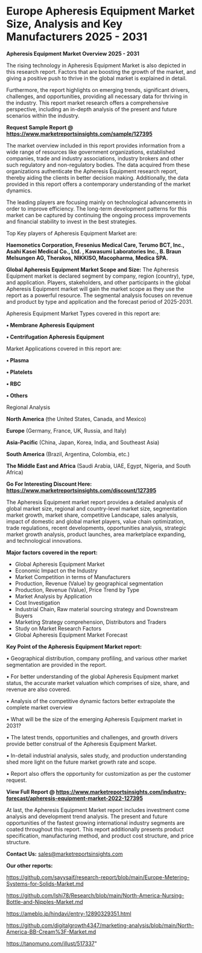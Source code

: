 # Europe Apheresis Equipment Market Size, Analysis and Key Manufacturers 2025 - 2031

<Strong> Apheresis Equipment Market Overview 2025 - 2031</strong>

The rising technology in Apheresis Equipment Market is also depicted in this research report. Factors that are boosting the growth of the market, and giving a positive push to thrive in the global market is explained in detail.

Furthermore, the report highlights on emerging trends, significant drivers, challenges, and opportunities, providing all necessary data for thriving in the industry. This report market research offers a comprehensive perspective, including an in-depth analysis of the present and future scenarios within the industry.

<strong>Request Sample Report @ <a href=https://www.marketreportsinsights.com/sample/127395>https://www.marketreportsinsights.com/sample/127395</a></strong>

The market overview included in this report provides information from a wide range of resources like government organizations, established companies, trade and industry associations, industry brokers and other such regulatory and non-regulatory bodies. The data acquired from these organizations authenticate the Apheresis Equipment research report, thereby aiding the clients in better decision making. Additionally, the data provided in this report offers a contemporary understanding of the market dynamics.

The leading players are focusing mainly on technological advancements in order to improve efficiency. The long-term development patterns for this market can be captured by continuing the ongoing process improvements and financial stability to invest in the best strategies.

Top Key players of Apheresis Equipment Market are:

<strong>Haemonetics Corporation, Fresenius Medical Care, Terumo BCT, Inc., Asahi Kasei Medical Co., Ltd. , Kawasumi Laboratories Inc., B. Braun Melsungen AG, Therakos, NIKKISO, Macopharma, Medica SPA.</strong>

<strong><b>Global Apheresis Equipment Market Scope and Size:</b></strong>
The Apheresis Equipment market is declared segment by company, region (country), type, and application. Players, stakeholders, and other participants in the global Apheresis Equipment market will gain the market scope as they use the report as a powerful resource. The segmental analysis focuses on revenue and product by type and application and the forecast period of 2025-2031.

Apheresis Equipment Market Types covered in this report are:

<strong>• Membrane Apheresis Equipment 

• Centrifugation Apheresis Equipment</strong>

Market Applications covered in this report are:

<strong>• Plasma

• Platelets

• RBC

• Others</strong> 

Regional Analysis

<strong>North America</strong> (the United States, Canada, and Mexico)

<strong>Europe</strong> (Germany, France, UK, Russia, and Italy)

<strong>Asia-Pacific</strong> (China, Japan, Korea, India, and Southeast Asia)

<strong>South America</strong> (Brazil, Argentina, Colombia, etc.)

<strong>The Middle East and Africa</strong> (Saudi Arabia, UAE, Egypt, Nigeria, and South Africa)

<strong>Go For Interesting Discount Here: <a href=https://www.marketreportsinsights.com/discount/127395>https://www.marketreportsinsights.com/discount/127395</a></strong>

The Apheresis Equipment market report provides a detailed analysis of global market size, regional and country-level market size, segmentation market growth, market share, competitive Landscape, sales analysis, impact of domestic and global market players, value chain optimization, trade regulations, recent developments, opportunities analysis, strategic market growth analysis, product launches, area marketplace expanding, and technological innovations.

<strong><b>Major factors covered in the report:</b></strong>
<ul>
  <li>Global Apheresis Equipment Market </li>
  <li>Economic Impact on the Industry</li>
  <li>Market Competition in terms of Manufacturers</li>
  <li>Production, Revenue (Value) by geographical segmentation</li>
  <li>Production, Revenue (Value), Price Trend by Type</li>
  <li>Market Analysis by Application</li>
  <li>Cost Investigation</li>
  <li>Industrial Chain, Raw material sourcing strategy and Downstream Buyers</li>
  <li>Marketing Strategy comprehension, Distributors and Traders</li>
  <li>Study on Market Research Factors</li>
  <li>Global Apheresis Equipment Market Forecast</li>
</ul>

<strong><b>Key Point of the Apheresis Equipment Market report:</b></strong>

• Geographical distribution, company profiling, and various other market segmentation are provided in the report.

• For better understanding of the global Apheresis Equipment market status, the accurate market valuation which comprises of size, share, and revenue are also covered.

• Analysis of the competitive dynamic factors better extrapolate the complete market overview

• What will be the size of the emerging Apheresis Equipment market in 2031?

• The latest trends, opportunities and challenges, and growth drivers provide better construal of the Apheresis Equipment Market.

• In-detail industrial analysis, sales study, and production understanding shed more light on the future market growth rate and scope.

• Report also offers the opportunity for customization as per the customer request.

<strong><b>View Full Report @ <a href=https://www.marketreportsinsights.com/industry-forecast/apheresis-equipment-market-2022-127395>https://www.marketreportsinsights.com/industry-forecast/apheresis-equipment-market-2022-127395</a></b></strong>


At last, the Apheresis Equipment Market report includes investment come analysis and development trend analysis. The present and future opportunities of the fastest growing international industry segments are coated throughout this report. This report additionally presents product specification, manufacturing method, and product cost structure, and price structure.

<strong>Contact Us:</strong>
sales@marketreportsinsights.com

<strong>Our other reports:</strong>

<a href=https://github.com/sayysaif/research-report/blob/main/Europe-Metering-Systems-for-Solids-Market.md>https://github.com/sayysaif/research-report/blob/main/Europe-Metering-Systems-for-Solids-Market.md</a>

<a href=https://github.com/Ishi78/Research/blob/main/North-America-Nursing-Bottle-and-Nipples-Market.md>https://github.com/Ishi78/Research/blob/main/North-America-Nursing-Bottle-and-Nipples-Market.md</a>

<a href=https://ameblo.jp/hindavi/entry-12890329351.html>https://ameblo.jp/hindavi/entry-12890329351.html</a>

<a href=https://github.com/digitalgrowth4347/marketing-analysis/blob/main/North-America-BB-Cream%3F-Market.md>https://github.com/digitalgrowth4347/marketing-analysis/blob/main/North-America-BB-Cream%3F-Market.md</a>

<a href=https://tanomuno.com/illust/517337>https://tanomuno.com/illust/517337</a>"
